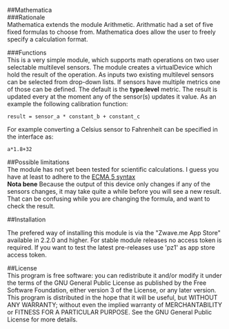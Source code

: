 ##Mathematica    
###Rationale    
Mathematica extends the module Arithmetic. Arithmatic had a set of five fixed formulas to choose from. Mathematica does allow the user to freely specify a calculation format. 

###Functions    
This is a very simple module, which supports math operations on two user selectable multilevel sensors. 
The module creates a virtualDevice which hold the result of the operation. As inputs two existing multilevel sensors can be selected from drop-down lists. If sensors have multiple metrics one of those can be defined. The default is the **type:level** metric. The result is updated every at the moment any of the sensor(s) updates it value. As an example the following calibration function:      

```
result = sensor_a * constant_b + constant_c      
```
For example converting a Celsius sensor to Fahrenheit can be specified in the interface as:    
```     
a*1.8+32 
```     
##Possible limitations      
The module has not yet been tested for scientific calculations. I guess you have at least to adhere to the [ECMA 5 syntax](http://www.ecma-international.org/ecma-262/5.1/#sec-15.8)    
**Nota bene** Because the output of this device only changes if any of the sensors changes, it may take quite a while before you will see a new result. That can be confusing while you are changing the formula, and want to check the result.      

##Installation

The prefered way of installing this module is via the "Zwave.me App Store" available in 2.2.0 and higher. For stable module releases no access token is required. If you want to test the latest pre-releases use 'pz1' as app store access token.

##License    
This program is free software: you can redistribute it and/or modify it under the terms of the GNU General Public License as published by the Free Software Foundation, either version 3 of the License, or any later version.    
This program is distributed in the hope that it will be useful, but WITHOUT ANY WARRANTY; without even the implied warranty of MERCHANTABILITY or FITNESS FOR A PARTICULAR PURPOSE. See the GNU General Public License for more details.    
